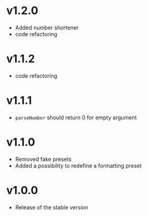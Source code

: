 # v1.2.0
* Added number shortener
* code refactoring

# v1.1.2
* code refactoring

# v1.1.1
* `parseNumber` should return 0 for empty argument

# v1.1.0
* Removed fake presets
* Added a possibility to redefine a formatting preset

# v1.0.0
* Release of the stable version